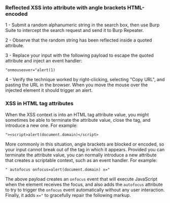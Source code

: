 ### Reflected XSS into attribute with angle brackets HTML-encoded

1 - Submit a random alphanumeric string in the search box, then use Burp Suite to intercept the search request and send it to Burp Repeater.

2 - Observe that the random string has been reflected inside a quoted attribute.

3 - Replace your input with the following payload to escape the quoted attribute and inject an event handler:

```"onmouseover="alert(1)```
    
4 - Verify the technique worked by right-clicking, selecting "Copy URL", and pasting the URL in the browser. When you move the mouse over the injected element it should trigger an alert.

### XSS in HTML tag attributes

When the XSS context is into an HTML tag attribute value, you might sometimes be able to terminate the attribute value, close the tag, and introduce a new one. For example:

```"><script>alert(document.domain)</script>```

More commonly in this situation, angle brackets are blocked or encoded, so your input cannot break out of the tag in which it appears. Provided you can terminate the attribute value, you can normally introduce a new attribute that creates a scriptable context, such as an event handler. For example:

```" autofocus onfocus=alert(document.domain) x="```

The above payload creates an ```onfocus``` event that will execute JavaScript when the element receives the focus, and also adds the ```autofocus``` attribute to try to trigger the ```onfocus``` event automatically without any user interaction. Finally, it adds ```x="``` to gracefully repair the following markup. 
